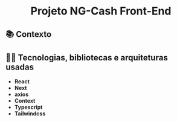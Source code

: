 <h1 align="center">
Projeto NG-Cash Front-End
</h1>

## :books: Contexto

## :man_technologist: Tecnologias, bibliotecas e arquiteturas usadas
  * __React__
  * __Next__
  * __axios__
  * __Context__
  * __Typescript__
  * __Tailwindcss__
